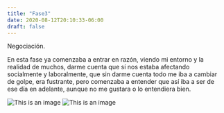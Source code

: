 ```yaml
---
title: "Fase3"
date: 2020-08-12T20:10:33-06:00
draft: false
---
```


Negociación.

En esta fase ya comenzaba a entrar en razón, viendo mi entorno y la realidad de muchos, darme cuenta que sí nos estaba afectando socialmente y laboralmente, que sin darme cuenta todo me iba a cambiar de golpe, era fustrante, pero comenzaba a entender que así iba a ser de ese día en adelante, aunque no me gustara o lo entendiera bien. 

![This is an image](/images/3.jpg)
![This is an image](/images/3-3.jpg)